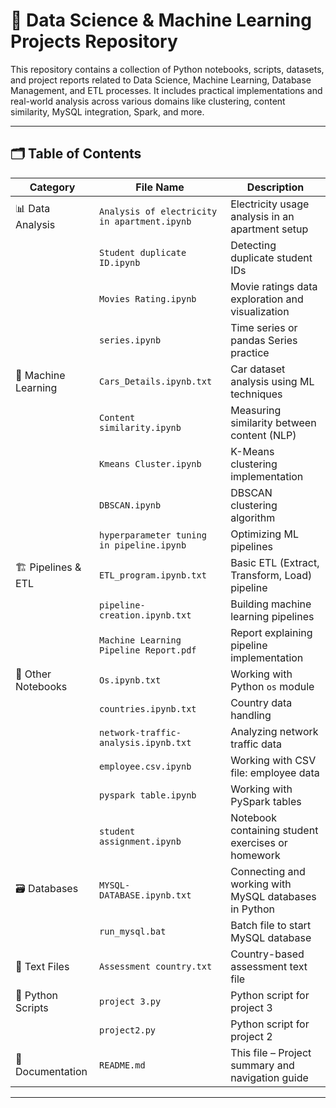 # 📁 Data Science & Machine Learning Projects Repository

This repository contains a collection of Python notebooks, scripts, datasets, and project reports related to Data Science, Machine Learning, Database Management, and ETL processes. It includes practical implementations and real-world analysis across various domains like clustering, content similarity, MySQL integration, Spark, and more.

---

## 🗂️ Table of Contents

| Category             | File Name                           | Description                                               |
|----------------------|-------------------------------------|-----------------------------------------------------------|
| 📊 Data Analysis      | `Analysis of electricity in apartment.ipynb` | Electricity usage analysis in an apartment setup          |
|                      | `Student duplicate ID.ipynb`        | Detecting duplicate student IDs                           |
|                      | `Movies Rating.ipynb`               | Movie ratings data exploration and visualization          |
|                      | `series.ipynb`                      | Time series or pandas Series practice                     |
| 🧠 Machine Learning   | `Cars_Details.ipynb.txt`            | Car dataset analysis using ML techniques                  |
|                      | `Content similarity.ipynb`          | Measuring similarity between content (NLP)                |
|                      | `Kmeans Cluster.ipynb`              | K-Means clustering implementation                         |
|                      | `DBSCAN.ipynb`                      | DBSCAN clustering algorithm                               |
|                      | `hyperparameter tuning in pipeline.ipynb` | Optimizing ML pipelines                                   |
| 🏗️ Pipelines & ETL    | `ETL_program.ipynb.txt`             | Basic ETL (Extract, Transform, Load) pipeline             |
|                      | `pipeline-creation.ipynb.txt`       | Building machine learning pipelines                       |
|                      | `Machine Learning Pipeline Report.pdf` | Report explaining pipeline implementation                |
| 🧪 Other Notebooks    | `Os.ipynb.txt`                      | Working with Python `os` module                           |
|                      | `countries.ipynb.txt`               | Country data handling                                     |
|                      | `network-traffic-analysis.ipynb.txt`| Analyzing network traffic data                            |
|                      | `employee.csv.ipynb`                | Working with CSV file: employee data                      |
|                      | `pyspark table.ipynb`               | Working with PySpark tables                               |
|                      | `student assignment.ipynb`          | Notebook containing student exercises or homework         |
| 🗃️ Databases          | `MYSQL-DATABASE.ipynb.txt`          | Connecting and working with MySQL databases in Python     |
|                      | `run_mysql.bat`                     | Batch file to start MySQL database                        |
| 📝 Text Files         | `Assessment country.txt`            | Country-based assessment text file                        |
| 🐍 Python Scripts     | `project 3.py`                      | Python script for project 3                               |
|                      | `project2.py`                       | Python script for project 2                               |
| 🧾 Documentation      | `README.md`                         | This file – Project summary and navigation guide          |

---



